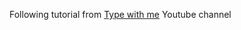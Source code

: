 Following tutorial from [Type with me](https://www.youtube.com/watch?v=27EXXefsRvU&list=PLlYJBXwGoczGcVOB96OpQZWOhLqiZ-6N8&index=1) Youtube channel

